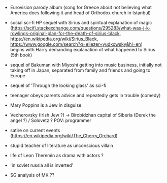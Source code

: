 
- Eurovision parody album (song for Greece about not believing what America does following it and head of Orthodox church in Istanbul)
  
- social sci-fi HP sequel with Sirius and spiritual explanation of magic  
 (https://scifi.stackexchange.com/questions/295283/what-was-j-k-rowlings-original-plan-for-the-death-of-sirius-black, 
  https://en.wikipedia.org/wiki/Sirius_Black, https://www.google.com/search?q=eliezer+yudkowsky&hl=en)  
  begins with Harry demanding explanation of what happened to Sirius (5th book)  

- sequel of Bakuman with Miyoshi getting into music business, initially not taking off in Japan, separated from family and friends and going to Europe  

- sequel of 'Through the looking glass' as sci-fi

- teenager obeys parents advice and repeatedly gets in trouble (comedy)

- Mary Poppins is a Jew in disguise  
  
- Vecherovsky (Irish Jew ?) -> Birobidzhan capital of Siberia (Derek the angel ?) / Solovetz ? POV: programmer  
  
- satire on current events (https://en.wikipedia.org/wiki/The_Cherry_Orchard)  

- stupid teacher of literature as unconscious villain  

- life of Leon Theremin as drama with actors ?  

- 'in soviet russia all is inverted'  

- SG analysis of MK ??  
  